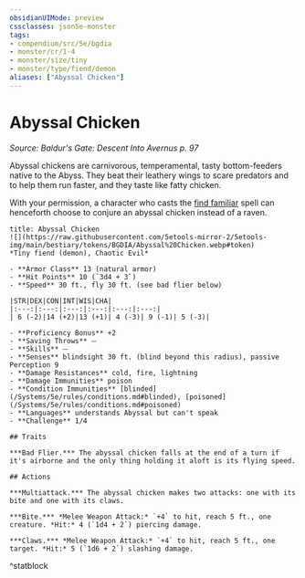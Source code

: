 ```yaml
---
obsidianUIMode: preview
cssclasses: json5e-monster
tags:
- compendium/src/5e/bgdia
- monster/cr/1-4
- monster/size/tiny
- monster/type/fiend/demon
aliases: ["Abyssal Chicken"]
---
```

# Abyssal Chicken
*Source: Baldur's Gate: Descent Into Avernus p. 97*  

Abyssal chickens are carnivorous, temperamental, tasty bottom-feeders native to the Abyss. They beat their leathery wings to scare predators and to help them run faster, and they taste like fatty chicken.

With your permission, a character who casts the [find familiar](/Systems/5e/spells/find-familiar.md) spell can henceforth choose to conjure an abyssal chicken instead of a raven.

```ad-statblock
title: Abyssal Chicken
![](https://raw.githubusercontent.com/5etools-mirror-2/5etools-img/main/bestiary/tokens/BGDIA/Abyssal%20Chicken.webp#token)
*Tiny fiend (demon), Chaotic Evil*

- **Armor Class** 13 (natural armor)
- **Hit Points** 10 (`3d4 + 3`)
- **Speed** 30 ft., fly 30 ft. (see bad flier below)

|STR|DEX|CON|INT|WIS|CHA|
|:---:|:---:|:---:|:---:|:---:|:---:|
| 6 (-2)|14 (+2)|13 (+1)| 4 (-3)| 9 (-1)| 5 (-3)|

- **Proficiency Bonus** +2
- **Saving Throws** ⏤
- **Skills** ⏤
- **Senses** blindsight 30 ft. (blind beyond this radius), passive Perception 9
- **Damage Resistances** cold, fire, lightning
- **Damage Immunities** poison
- **Condition Immunities** [blinded](/Systems/5e/rules/conditions.md#blinded), [poisoned](/Systems/5e/rules/conditions.md#poisoned)
- **Languages** understands Abyssal but can't speak
- **Challenge** 1/4

## Traits

***Bad Flier.*** The abyssal chicken falls at the end of a turn if it's airborne and the only thing holding it aloft is its flying speed.

## Actions

***Multiattack.*** The abyssal chicken makes two attacks: one with its bite and one with its claws.

***Bite.*** *Melee Weapon Attack:* `+4` to hit, reach 5 ft., one creature. *Hit:* 4 (`1d4 + 2`) piercing damage.

***Claws.*** *Melee Weapon Attack:* `+4` to hit, reach 5 ft., one target. *Hit:* 5 (`1d6 + 2`) slashing damage.
```
^statblock